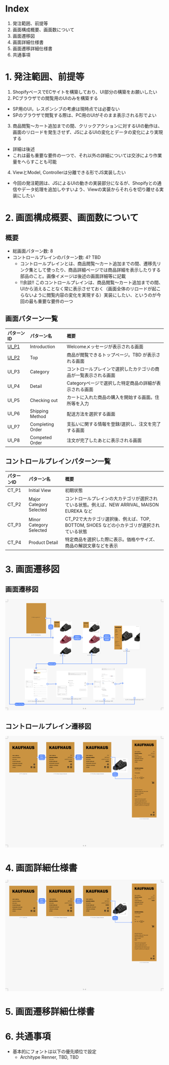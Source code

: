 # Index

1. 発注範囲、前提等
2. 画面構成概要、画面数について
3. 画面遷移図
4. 画面詳細仕様書
5. 画面遷移詳細仕様書
6. 共通事項

# 1. 発注範囲、前提等

1. ShopifyベースでECサイトを構築しており、UI部分の構築をお願いしたい
2. PCブラウザでの閲覧用のUIのみを構築する
  * SP用のUI，レスポンシブの考慮は現時点では必要ない
  * SPのブラウザで閲覧する際は、PC用のUIがそのまま表示される形でよい
3. 商品閲覧〜カート追加までの間、クリックアクションに対するUIの動作は、画面のリロードを発生させず、JSによるUIの変化とデータの変化により実現する
  * 詳細は後述
  * これは最も重要な要件の一つで、それ以外の詳細については交渉により作業量をへらすことも可能
4. ViewとModel, Controllerは分離できる形でJS実装したい
  * 今回の発注範囲は、JSによるUIの動きの実装部分になるが、Shopifyとの通信やデータ処理を追加しやすいよう、Viewの実装からそれらを切り離せる実装にしたい


# 2. 画面構成概要、画面数について

## 概要

* 総画面パターン数: 8
* コントロールプレインのパターン数: 4? TBD
  * コントロールプレインとは、商品閲覧〜カート追加までの間、遷移先リンク集として使ったり、商品詳細ページでは商品詳細を表示したりする部品のこと。画像イメージは後述の画面詳細等に記載
  * !!余談!! このコントロールプレインは、商品閲覧〜カート追加までの間、UIから消えることなく常に表示させておく（画面全体のリロードが起こらないように閲覧内容の変化を実現する）実装にしたい、というのが今回の最も重要な要件の一つ

## 画面パターン一覧

|パターンID|パターン名|概要|
|:--|:--|:--|
|[UI_P1](UIDetail/UI_P1_Introduction/detail.md)|Introduction|Welcomeメッセージが表示される画面|
|[UI_P2](UIDetail/UI_P2_Top/detail.md)|Top|商品が閲覧できるトップページ。TBD が表示される画面|
|UI_P3|Category|コントロールプレインで選択したカテゴリの商品が一覧表示される画面|
|UI_P4|Detail|Categoryページで選択した特定商品の詳細が表示される画面|
|UI_P5|Checking out|カートに入れた商品の購入を開始する画面。住所等を入力|
|UI_P6|Shipping Method|配送方法を選択する画面|
|UI_P7|Completing Order|支払いに関する情報を登録/選択し、注文を完了する画面|
|UI_P8|Competed Order|注文が完了したあとに表示される画面|

## コントロールプレインパターン一覧

|パターンID|パターン名|概要|
|:--|:--|:--|
|CT_P1|Initial View|初期状態|
|CT_P2|Major Category Selected|コントロールプレインの大カテゴリが選択されている状態。例えば、NEW ARRIVAL, MAISON EUREKA など|
|CT_P3|Minor Category Selected|CT_P2で大カテゴリ選択後、例えば、TOP, BOTTOM, SHOES などの小カテゴリが選択されている状態|
|CT_P4|Product Detail|特定商品を選択した際に表示。価格やサイズ、商品の解説文章などを表示|

# 3. 画面遷移図

## 画面遷移図

![画面遷移図](overflow/ViewFlowOverview.png "画面遷移図")

## コントロールプレイン遷移図

![コントロールプレイン遷移図](overflow/ControlPlane.png "コントロールプレイン遷移図")

# 4. 画面詳細仕様書

![コントロールプレイン遷移図](overflow/ControlPlane.png "コントロールプレイン遷移図")



# 5. 画面遷移詳細仕様書




# 6. 共通事項

* 基本的にフォントは以下の優先順位で設定
  * Architype Renner, TBD, TBD
